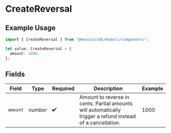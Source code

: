 # CreateReversal

## Example Usage

```typescript
import { CreateReversal } from "@moovio/sdk/models/components";

let value: CreateReversal = {
  amount: 1000,
};
```

## Fields

| Field                                                                                                      | Type                                                                                                       | Required                                                                                                   | Description                                                                                                | Example                                                                                                    |
| ---------------------------------------------------------------------------------------------------------- | ---------------------------------------------------------------------------------------------------------- | ---------------------------------------------------------------------------------------------------------- | ---------------------------------------------------------------------------------------------------------- | ---------------------------------------------------------------------------------------------------------- |
| `amount`                                                                                                   | *number*                                                                                                   | :heavy_check_mark:                                                                                         | Amount to reverse in cents. Partial amounts will automatically trigger a refund instead of a cancellation. | 1000                                                                                                       |